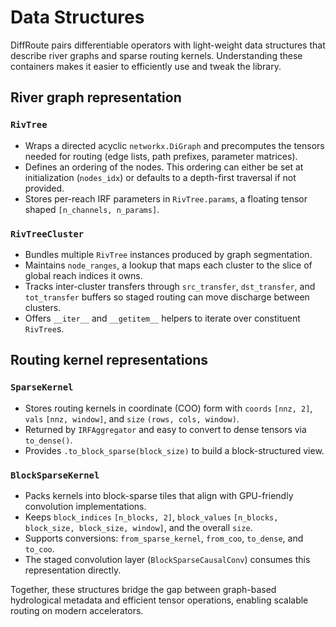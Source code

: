 # Data Structures

DiffRoute pairs differentiable operators with light-weight data structures that describe river graphs and sparse routing kernels. 
Understanding these containers makes it easier to efficiently use and tweak the library.

## River graph representation

### `RivTree`

- Wraps a directed acyclic `networkx.DiGraph` and precomputes the tensors needed for routing (edge lists, path prefixes, parameter matrices).
- Defines an ordering of the nodes. This ordering can either be set at initialization (`nodes_idx`) or defaults to a depth-first traversal if not provided.
- Stores per-reach IRF parameters in `RivTree.params`, a floating tensor shaped `[n_channels, n_params]`.

### `RivTreeCluster`

- Bundles multiple `RivTree` instances produced by graph segmentation.
- Maintains `node_ranges`, a lookup that maps each cluster to the slice of global reach indices it owns.
- Tracks inter-cluster transfers through `src_transfer`, `dst_transfer`, and `tot_transfer` buffers so staged routing can move discharge between clusters.
- Offers `__iter__` and `__getitem__` helpers to iterate over constituent `RivTree`s.

## Routing kernel representations

### `SparseKernel`

- Stores routing kernels in coordinate (COO) form with `coords` `[nnz, 2]`, `vals` `[nnz, window]`, and `size` `(rows, cols, window)`.
- Returned by `IRFAggregator` and easy to convert to dense tensors via `to_dense()`.
- Provides `.to_block_sparse(block_size)` to build a block-structured view.

### `BlockSparseKernel`

- Packs kernels into block-sparse tiles that align with GPU-friendly convolution implementations.
- Keeps `block_indices` `[n_blocks, 2]`, `block_values` `[n_blocks, block_size, block_size, window]`, and the overall `size`.
- Supports conversions: `from_sparse_kernel`, `from_coo`, `to_dense`, and `to_coo`.
- The staged convolution layer (`BlockSparseCausalConv`) consumes this representation directly.

Together, these structures bridge the gap between graph-based hydrological metadata and efficient tensor operations, enabling scalable routing on modern accelerators.
